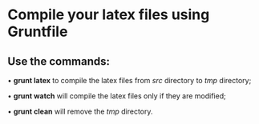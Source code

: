 # Compile your latex files using Gruntfile


## Use the commands:

• **grunt latex** to compile the latex files from *src* directory to *tmp* directory;

• **grunt watch** will compile the latex files only if they are modified;

• **grunt clean** will remove the *tmp* directory.
